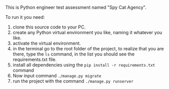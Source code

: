 This is Python engineer test assessment named "Spy Cat Agency".

To run it you need:
1. clone this source code to your PC.
2. create any Python virtual environment you like, naming it whatever you like.
3. activate the virtual environment.
4. in the terminal go to the root folder of the project, to realize that you are there, type the `ls` command, in the list you should see the requirements.txt file.
5. install all dependencies using the `pip install -r requirements.txt` command 
6. Now input command `./manage.py migrate`
7. run the project with the command `./manage.py runserver`